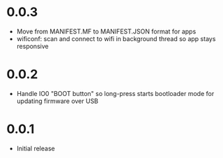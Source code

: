 0.0.3
=====
- Move from MANIFEST.MF to MANIFEST.JSON format for apps
- wificonf: scan and connect to wifi in background thread so app stays responsive

0.0.2
=====
- Handle IO0 "BOOT button" so long-press starts bootloader mode for updating firmware over USB

0.0.1
=====
- Initial release

